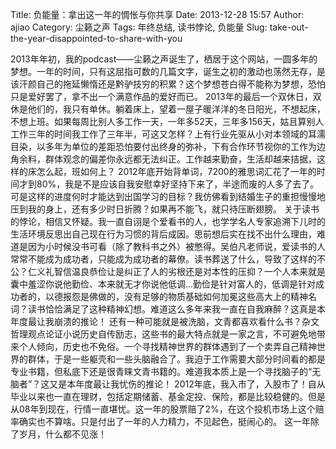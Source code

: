 Title: 负能量：拿出这一年的惆怅与你共享
Date: 2013-12-28 15:57
Author: ajiao
Category: 尘籁之声
Tags: 年终总结, 读书悖论, 负能量
Slug: take-out-the-year-disappointed-to-share-with-you

2013年年初，我的podcast——尘籁之声诞生了，栖居于这个网站，一圆多年的梦想。一年的时间，只有这屈指可数的几篇文字，诞生之初的激动也荡然无存，是该汗颜自己的拖延懒惰还是黔驴技穷的积累？这个梦想苍白得不能称为梦想，恐怕只是爱好罢了，拿不出一个满意作品的爱好而已。
2013年的最后一个双休日，双休是他们的，我只有单休。躺着床上，望着一屋子暖洋洋的冬日阳光，不想起床，不想上班。如果每周比别人多工作一天，一年多52天，三年多156天，姑且算别人工作三年的时间我工作了三年半，可这又怎样？上有行业先驱从小对本领域的耳濡目染，以多年为单位的差距恐怕要付出终身的弥补，下有合作环节视你的工作为边角余料，群体观念的偏差你永远都无法纠正。工作越来勤奋，生活却越来拮据，这样的床怎么起，班如何上？
2012年底开始背单词，7200的雅思词汇花了一年的时间才到80%，我是不是应该自我安慰幸好坚持下来了，半途而废的人多了去了。可是这样的进度何时才能达到出国学习的目标？我仿佛看到结婚生子的重担慢慢地压到我的身上，还有多少时日折腾？如果再不能飞，就只待压断翅膀。
关于读书的悖论，相信又怀疑。我一直自诩是个爱看书的人，也学学名人专家追溯下儿时的生活环境反思出自己现在行为习惯的背后成因。思前想后实在找不出什么理由，难道是因为小时候没书可看（除了教科书之外）被憋得。吴伯凡老师说，爱读书的人常常不能成为成功者，只能成为成功者的幕僚。读书葬送了什么，导致了这样的不公？仁义礼智信温良恭俭让是纠正了人的劣根还是对本性的压抑？一个人本来就是囊中羞涩你说他勤俭、本来就无才你说他低调...勤俭是针对富人的，低调是针对成功者的，以德报怨是佛做的，没有足够的物质基础如何加冕这些高大上的精神名词？读书恰恰满足了这种精神幻想。难道这么多年来我一直在自我麻醉？这真是本年度最让我崩溃的推论！
还有一种可能就是被洗脑，文青都喜欢看什么书？杂文哲理观点论证小说历史自传励志，这些书的最大特点就是一家之言，不可避免地带来个人倾向，历史也不免俗。一个寻找精神世界的群体遇到了一个卖弄自己精神世界的群体，于是一些躯壳和一些头脑融合了。我迫于工作需要大部分时间看的都是专业书籍，但私底下还是很青睐文青书籍的。难道我本质上是一个寻找脑子的“无脑者”？这又是本年度最让我忧伤的推论！
2012年底，我入市了，入股市了！自从毕业以来也一直在理财，包括定期储蓄、基金定投、保险，都是比较稳健的。但是从08年到现在，行情一直堪忧。这一年的股票赔了2%，在这个投机市场上这个赔率确实也不算啥。只是付出了一年的人力精力，不见起色，挺闹心的。
这一年除了岁月，什么都不见涨！
